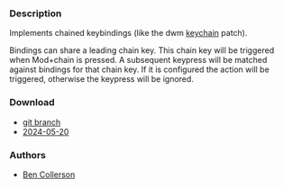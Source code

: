 ### Description
Implements chained keybindings (like the dwm
[keychain](https://dwm.suckless.org/patches/keychain/) patch).

Bindings can share a leading chain key. This chain key will be triggered when
Mod+chain is pressed. A subsequent keypress will be matched against bindings
for that chain key. If it is configured the action will be triggered, otherwise
the keypress will be ignored.

### Download
- [git branch](https://codeberg.org/bencc/dwl/src/branch/chainkeys)
- [2024-05-20](https://codeberg.org/dwl/dwl-patches/raw/branch/main/patches/chainkeys/chainkeys.patch)

### Authors
- [Ben Collerson](https://codeberg.org/bencc)
